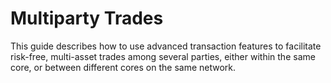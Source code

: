 # Multiparty Trades

This guide describes how to use advanced transaction features to facilitate risk-free, multi-asset trades among several parties, either within the same core, or between different cores on the same network.
